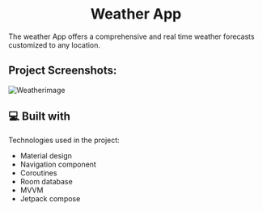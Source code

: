 <h1 align="center" id="title">Weather App</h1>

<p id="description">The weather App offers a comprehensive and real time weather forecasts customized to any location.</p>

<h2>Project Screenshots:</h2>

![Weatherimage](https://github.com/user-attachments/assets/71e1844b-2928-4058-aa52-ded8a0b64b47)

<h2>💻 Built with</h2>

Technologies used in the project:

*   Material design
*   Navigation component
*   Coroutines
*   Room database
*   MVVM
*   Jetpack compose
